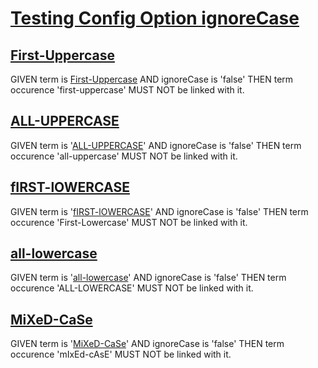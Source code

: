 # [Testing Config Option ignoreCase](#testing-config-option-ignorecase)

## [First-Uppercase](#first-uppercase)

GIVEN term is [First-Uppercase][1] AND ignoreCase is 'false' THEN term occurence 'first-uppercase' MUST NOT be linked with it.

## [ALL-UPPERCASE](#all-uppercase)

GIVEN term is '[ALL-UPPERCASE][2]' AND ignoreCase is 'false' THEN term occurence 'all-uppercase' MUST NOT be linked with it.

## [fIRST-lOWERCASE](#first-lowercase)

GIVEN term is '[fIRST-lOWERCASE][3]' AND ignoreCase is 'false' THEN term occurence 'First-Lowercase' MUST NOT be linked with it.

## [all-lowercase](#all-lowercase)

GIVEN term is '[all-lowercase][4]' AND ignoreCase is 'false' THEN term occurence 'ALL-LOWERCASE' MUST NOT be linked with it.

## [MiXeD-CaSe](#mixed-case)

GIVEN term is '[MiXeD-CaSe][5]' AND ignoreCase is 'false' THEN term occurence 'mIxEd-cAsE' MUST NOT be linked with it.

[1]: glossary.md#first-uppercase

[2]: glossary.md#all-uppercase

[3]: glossary.md#first-lowercase

[4]: glossary.md#all-lowercase

[5]: glossary.md#mixed-case
